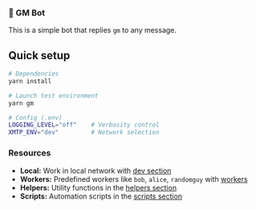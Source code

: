 ### 👋 GM Bot

This is a simple bot that replies `gm` to any message.

## Quick setup

```bash
# Dependencies
yarn install

# Launch test environment
yarn gm

# Config (.env)
LOGGING_LEVEL="off"    # Verbosity control
XMTP_ENV="dev"         # Network selection
```

### Resources

- **Local:** Work in local network with [dev section](/dev/)
- **Workers:** Predefined workers like `bob`, `alice`, `randomguy` with [workers](/workers/)
- **Helpers:** Utility functions in the [helpers section](/helpers/)
- **Scripts:** Automation scripts in the [scripts section](/scripts/)
